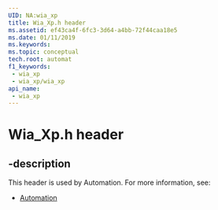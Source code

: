 ```yaml
---
UID: NA:wia_xp
title: Wia_Xp.h header
ms.assetid: ef43ca4f-6fc3-3d64-a4bb-72f44caa18e5
ms.date: 01/11/2019
ms.keywords: 
ms.topic: conceptual
tech.root: automat
f1_keywords:
 - wia_xp
 - wia_xp/wia_xp
api_name:
 - wia_xp
---
```


# Wia_Xp.h header


## -description

This header is used by Automation. For more information, see:

- [Automation](../_automat/index.md)

